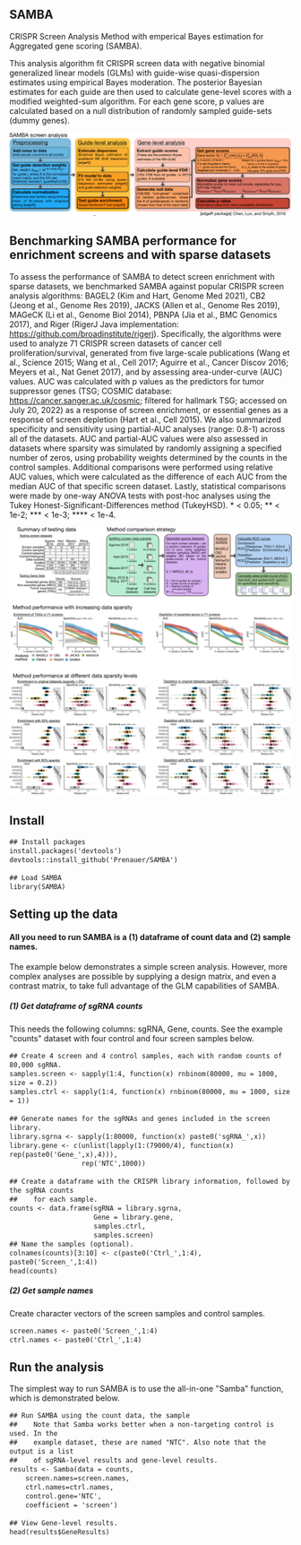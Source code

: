 ## SAMBA
CRISPR Screen Analysis Method with emperical Bayes estimation for
    Aggregated gene scoring (SAMBA). 

This analysis algorithm fit CRISPR screen data with negative binomial generalized linear models
(GLMs) with guide-wise quasi-dispersion estimates using empirical Bayes moderation. The 
posterior Bayesian estimates for each guide are then used to calculate gene-level scores with 
a modified weighted-sum algorithm. For each gene score, p values are calculated based on a null 
distribution of randomly sampled guide-sets (dummy genes). 

<img src="figures/Samba_flowchart_v1.3.png" />

## Benchmarking SAMBA performance for enrichment screens and with sparse datasets
To assess the performance of SAMBA to detect screen enrichment with sparse datasets, we benchmarked SAMBA against popular CRISPR screen analysis algorithms: BAGEL2 (Kim and Hart, Genome Med 2021), CB2 (Jeong et al., Genome Res 2019), JACKS (Allen et al., Genome Res 2019), MAGeCK (Li et al., Genome Biol 2014), PBNPA (Jia et al., BMC Genomics 2017), and Riger (RigerJ Java implementation: https://github.com/broadinstitute/rigerj). Specifically, the algorithms were used to analyze 71 CRISPR screen datasets of cancer cell proliferation/survival, generated from five large-scale publications (Wang et al., Science 2015; Wang et al., Cell 2017; Aguirre et al., Cancer Discov 2016; Meyers et al., Nat Genet 2017), and by assessing  area-under-curve (AUC) values. AUC was calculated with p values as the predictors for tumor suppressor genes (TSG; COSMIC database: https://cancer.sanger.ac.uk/cosmic; filtered for hallmark TSG; accessed on July 20, 2022) as a response of screen enrichment, or essential genes as a response of screen depletion (Hart et al., Cell 2015). We also summarized specificity and sensitivity using partial-AUC analyses (range: 0.8-1) across all of the datasets. AUC and partial-AUC values were also assessed in datasets where sparsity was simulated by randomly assigning a specified number of zeros, using probability weights determined by the counts in the control samples. Additional comparisons were performed using relative AUC values, which were calculated as the difference of each AUC from the median AUC of that specific screen dataset. Lastly, statistical comparisons were made by one-way ANOVA tests with post-hoc analyses using the Tukey Honest-Significant-Differences method (TukeyHSD). * < 0.05; ** < 1e-2; *** < 1e-3; **** < 1e-4.

<img src="figures/Samba_benchmarking_v1.3.png" />

## Install
```{r}
## Install packages
install.packages('devtools')  
devtools::install_github('Prenauer/SAMBA')

## Load SAMBA
library(SAMBA)
```


## Setting up the data
#### All you need to run SAMBA is a (1) dataframe of count data and (2) sample names. 
The example below demonstrates a simple screen analysis. However, more complex analyses
are possible by supplying a design matrix, and even a contrast matrix, to take full 
advantage of the GLM capabilities of SAMBA. 

##### (1) Get dataframe of sgRNA counts
This needs the following columns: sgRNA, Gene, counts. See the example "counts" 
dataset with four control and four screen samples below.

```{r}
## Create 4 screen and 4 control samples, each with random counts of 80,000 sgRNA.
samples.screen <- sapply(1:4, function(x) rnbinom(80000, mu = 1000, size = 0.2))  
samples.ctrl <- sapply(1:4, function(x) rnbinom(80000, mu = 1000, size = 1))  

## Generate names for the sgRNAs and genes included in the screen library.
library.sgrna <- sapply(1:80000, function(x) paste0('sgRNA_',x))  
library.gene <- c(unlist(lapply(1:(79000/4), function(x) rep(paste0('Gene_',x),4))), 
                  rep('NTC',1000))

## Create a dataframe with the CRISPR library information, followed by the sgRNA counts
##    for each sample.
counts <- data.frame(sgRNA = library.sgrna,
                     Gene = library.gene,
                     samples.ctrl,
                     samples.screen)
## Name the samples (optional).
colnames(counts)[3:10] <- c(paste0('Ctrl_',1:4), paste0('Screen_',1:4))
head(counts)
```

##### (2) Get sample names
Create character vectors of the screen samples and control samples.
```{r}
screen.names <- paste0('Screen_',1:4)
ctrl.names <- paste0('Ctrl_',1:4)
```

## Run the analysis
The simplest way to run SAMBA is to use the all-in-one "Samba" function, which is 
demonstrated below.
```{r}
## Run SAMBA using the count data, the sample 
##    Note that Samba works better when a non-targeting control is used. In the
##    example dataset, these are named "NTC". Also note that the output is a list 
##    of sgRNA-level results and gene-level results.
results <- Samba(data = counts,
    screen.names=screen.names,
    ctrl.names=ctrl.names,
    control.gene='NTC',
    coefficient = 'screen')

## View Gene-level results.
head(results$GeneResults)
```

